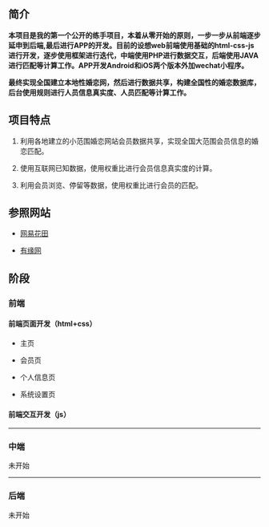 ## 简介

**本项目是我的第一个公开的练手项目，本着从零开始的原则，一步一步从前端逐步延申到后端,最后进行APP的开发。目前的设想web前端使用基础的html-css-js进行开发，逐步使用框架进行迭代，中端使用PHP进行数据交互，后端使用JAVA进行匹配等计算工作。APP开发Android和iOS两个版本外加wechat小程序。**

**最终实现全国建立本地性婚恋网，然后进行数据共享，构建全国性的婚恋数据库，后台使用规则进行人员信息真实度、人员匹配等计算工作。**

## 项目特点

1. 利用各地建立的小范围婚恋网站会员数据共享，实现全国大范围会员信息的婚恋匹配。

2. 使用互联网已知数据，使用权重比进行会员信息真实度的计算。

3. 利用会员浏览、停留等数据，使用权重比进行会员的匹配。

## 参照网站

- [网易花田](https://love.163.com/)

- [有缘网](http://www.youyuan.com)

## 阶段

### 前端

#### 前端页面开发（html+css）

- 主页

- 会员页

- 个人信息页

- 系统设置页

#### 前端交互开发（js）

---

### 中端

未开始

--- 

### 后端

未开始